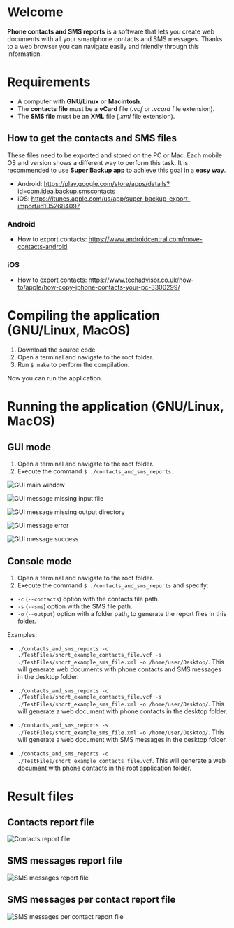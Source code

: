 # Welcome
**Phone contacts and SMS reports** is a software that lets you create web documents with all your smartphone contacts and SMS messages. Thanks to a web browser you can navigate easily and friendly through this information.

# Requirements
- A computer with **GNU/Linux** or **Macintosh**.
- The **contacts file** must be a **vCard** file (_.vcf_ or _.vcard_ file extension).
- The **SMS file** must be an **XML** file (_.xml_ file extension).

## How to get the contacts and SMS files
These files need to be exported and stored on the PC or Mac. Each mobile OS and version shows a different way to perform this task. It is recommended to use **Super Backup app** to achieve this goal in a **easy way**.

* Android: https://play.google.com/store/apps/details?id=com.idea.backup.smscontacts
* iOS: https://itunes.apple.com/us/app/super-backup-export-import/id1052684097

### Android
- How to export contacts: https://www.androidcentral.com/move-contacts-android

### iOS
- How to export contacts: https://www.techadvisor.co.uk/how-to/apple/how-copy-iphone-contacts-your-pc-3300299/

# Compiling the application (GNU/Linux, MacOS)
1. Download the source code.
2. Open a terminal and navigate to the root folder.
2. Run `$ make` to perform the compilation.

Now you can run the application.

# Running the application (GNU/Linux, MacOS)
## GUI mode
1. Open a terminal and navigate to the root folder.
2. Execute the command `$ ./contacts_and_sms_reports`.

![GUI main window](https://github.com/zerosk8/phone-contacts-sms-report/blob/master/documentation/images/gui_main.png)

![GUI message missing input file](https://github.com/zerosk8/phone-contacts-sms-report/blob/master/documentation/images/gui_message_info_missing_input.png)

![GUI message missing output directory](https://github.com/zerosk8/phone-contacts-sms-report/blob/master/documentation/images/gui_message_info_missing_output.png)

![GUI message error](https://github.com/zerosk8/phone-contacts-sms-report/blob/master/documentation/images/gui_message_error.png)

![GUI message success](https://github.com/zerosk8/phone-contacts-sms-report/blob/master/documentation/images/gui_message_success.png)

## Console mode
1. Open a terminal and navigate to the root folder.
2. Execute the command `$ ./contacts_and_sms_reports` and specify:
* `-c` (`--contacts`) option with the contacts file path.
* `-s` (`--sms`) option with the SMS file path.
* `-o` (`--output`) option with a folder path, to generate the report files in this folder.

Examples:
- `./contacts_and_sms_reports -c ./TestFiles/short_example_contacts_file.vcf -s ./TestFiles/short_example_sms_file.xml -o /home/user/Desktop/`. 
This will generate web documents with phone contacts and SMS messages in the desktop folder.

- `./contacts_and_sms_reports -c ./TestFiles/short_example_contacts_file.vcf -s ./TestFiles/short_example_sms_file.xml -o /home/user/Desktop/`. 
This will generate a web document with phone contacts in the desktop folder.

- `./contacts_and_sms_reports -s ./TestFiles/short_example_sms_file.xml -o /home/user/Desktop/`. 
This will generate a web document with SMS messages in the desktop folder.

- `./contacts_and_sms_reports -c ./TestFiles/short_example_contacts_file.vcf`. 
This will generate a web document with phone contacts in the root application folder.

# Result files
## Contacts report file

![Contacts report file](https://github.com/zerosk8/phone-contacts-sms-report/blob/master/documentation/images/contacts_report.png)

## SMS messages report file

![SMS messages report file](https://github.com/zerosk8/phone-contacts-sms-report/blob/master/documentation/images/sms_messages_report.png)

## SMS messages per contact report file

![SMS messages per contact report file](https://github.com/zerosk8/phone-contacts-sms-report/blob/master/documentation/images/contact_sms_messages_report.png)
